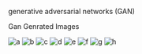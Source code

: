 generative adversarial networks (GAN)

Gan Genrated Images

![a](https://github.com/sunilpankaj/generative-adversarial-networks-GAN-/blob/master/000.png)
![b](https://github.com/sunilpankaj/generative-adversarial-networks-GAN-/blob/master/001.png)
![c](https://github.com/sunilpankaj/generative-adversarial-networks-GAN-/blob/master/002.png)
![d](https://github.com/sunilpankaj/generative-adversarial-networks-GAN-/blob/master/003.png)
![e](https://github.com/sunilpankaj/generative-adversarial-networks-GAN-/blob/master/004.png)
![f](https://github.com/sunilpankaj/generative-adversarial-networks-GAN-/blob/master/006.png)
![g](https://github.com/sunilpankaj/generative-adversarial-networks-GAN-/blob/master/193.png)
![h](https://github.com/sunilpankaj/generative-adversarial-networks-GAN-/blob/master/295.png)
